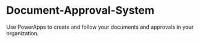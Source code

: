 # Document-Approval-System
Use PowerApps to create and follow your documents and approvals in your organization.  
